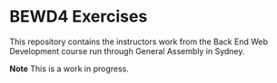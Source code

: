 BEWD4 Exercises
===============

This repository contains the instructors work from the Back End Web Development course run through General Assembly in Sydney.

**Note** This is a work in progress.
